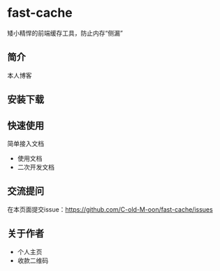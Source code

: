 # fast-cache
矮小精悍的前端缓存工具，防止内存“侧漏”

## 简介
本人博客

## 安装下载

## 快速使用
简单接入文档

- 使用文档
- 二次开发文档

## 交流提问
在本页面提交issue：https://github.com/C-old-M-oon/fast-cache/issues

## 关于作者
- 个人主页
- 收款二维码